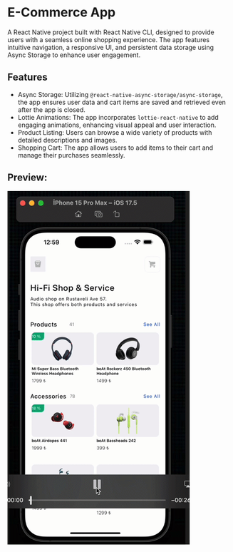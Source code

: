 <h1>E-Commerce App</h1>

<p>A React Native project built with React Native CLI, designed to provide users with a seamless online shopping experience. The app features intuitive navigation, a responsive UI, and persistent data storage using Async Storage to enhance user engagement.</p>

<h2>Features</h2>

<ul>
  <li>Async Storage: Utilizing <code>@react-native-async-storage/async-storage</code>, the app ensures user data and cart items are saved and retrieved even after the app is closed.</li>
  
  <li>Lottie Animations: The app incorporates <code>lottie-react-native</code> to add engaging animations, enhancing visual appeal and user interaction.</li>
  
  <li>Product Listing: Users can browse a wide variety of products with detailed descriptions and images.</li>
  
  <li>Shopping Cart: The app allows users to add items to their cart and manage their purchases seamlessly.</li>

</ul>

<h2>Preview:</h2>

![](image.gif)
